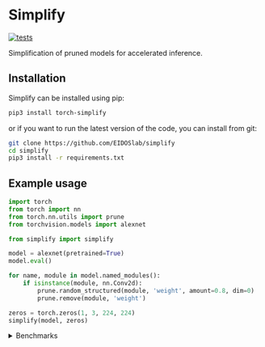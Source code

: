 # Simplify

[![tests](https://github.com/EIDOSlab/simplify/actions/workflows/test.yaml/badge.svg)](https://github.com/EIDOSlab/simplify/actions/workflows/test.yaml)

Simplification of pruned models for accelerated inference.

[comment]: <> (- [Installation]&#40;#installation&#41;)

[comment]: <> (- [Modules]&#40;#usage&#41;)

[comment]: <> (    - [Dataloaders]&#40;#dataloaders&#41;)

[comment]: <> (    - [Evaluation]&#40;#evalutation&#41;)

[comment]: <> (    - [Models]&#40;#models&#41;)

[comment]: <> (    - [Pruning]&#40;#pruning&#41;)

[comment]: <> (        - [CSNN]&#40;#CSNN&#41;)

[comment]: <> (        - [Pruning]&#40;#Pruning&#41;)

[comment]: <> (        - [Thresholding]&#40;#Thresholding&#41;)

[comment]: <> (    - [Utils]&#40;#Utils&#41;)

[comment]: <> (- [Contributing]&#40;#contributing&#41;   )

[comment]: <> (- [License]&#40;#license&#41;)

## Installation
Simplify can be installed using pip:

```bash
pip3 install torch-simplify
```

or if you want to run the latest version of the code, you can install from git:

```bash
git clone https://github.com/EIDOSlab/simplify
cd simplify
pip3 install -r requirements.txt
```

## Example usage

```python
import torch
from torch import nn
from torch.nn.utils import prune
from torchvision.models import alexnet

from simplify import simplify

model = alexnet(pretrained=True)
model.eval()

for name, module in model.named_modules():
    if isinstance(module, nn.Conv2d):
        prune.random_structured(module, 'weight', amount=0.8, dim=0)
        prune.remove(module, 'weight')

zeros = torch.zeros(1, 3, 224, 224)
simplify(model, zeros)
```

<details>
<summary>
Benchmarks
</summary>


<!-- benchmark starts -->
Update timestamp 28/06/2021 16:30:05

Random structured pruning amount = 50.0%

| Architecture       | Dense time       | Pruned time      |
|--------------------|------------------|------------------|
| alexnet            | 0.0000s ± 0.0000 | 0.0000s ± 0.0000 |
| vgg11              | 0.0000s ± 0.0000 | 0.0000s ± 0.0000 |
| vgg11_bn           | 0.0000s ± 0.0000 | 0.0000s ± 0.0000 |
| vgg13              | 0.0000s ± 0.0000 | 0.0000s ± 0.0000 |
| vgg13_bn           | 0.0000s ± 0.0000 | 0.0000s ± 0.0000 |
| vgg16              | 0.0000s ± 0.0000 | 0.0000s ± 0.0000 |
| vgg16_bn           | 0.0000s ± 0.0000 | 0.0000s ± 0.0000 |
| vgg19              | 0.0000s ± 0.0000 | 0.0000s ± 0.0000 |
| vgg19_bn           | 0.0000s ± 0.0000 | 0.0000s ± 0.0000 |
| resnet18           | 0.0000s ± 0.0000 | 0.0000s ± 0.0000 |
| resnet34           | 0.0000s ± 0.0000 | 0.0000s ± 0.0000 |
| resnet50           | 0.0000s ± 0.0000 | 0.0000s ± 0.0000 |
| resnet101          | 0.0000s ± 0.0000 | 0.0000s ± 0.0000 |
| resnet152          | 0.0000s ± 0.0000 | 0.0000s ± 0.0000 |
| squeezenet1_0      | 0.0000s ± 0.0000 | 0.0000s ± 0.0000 |
| squeezenet1_1      | 0.0000s ± 0.0000 | 0.0000s ± 0.0000 |
| densenet121        | 0.0000s ± 0.0000 | 0.0000s ± 0.0000 |
| densenet161        | 0.0000s ± 0.0000 | 0.0000s ± 0.0000 |
| densenet169        | 0.0000s ± 0.0000 | 0.0000s ± 0.0000 |
| densenet201        | 0.0000s ± 0.0000 | 0.0000s ± 0.0000 |
| inception_v3       | 0.0000s ± 0.0000 | 0.0000s ± 0.0000 |
| googlenet          | 0.0000s ± 0.0000 | 0.0000s ± 0.0000 |
| shufflenet_v2_x0_5 | 0.0000s ± 0.0000 | 0.0000s ± 0.0000 |
| shufflenet_v2_x1_0 | 0.0000s ± 0.0000 | 0.0000s ± 0.0000 |
| shufflenet_v2_x1_5 | 0.0000s ± 0.0000 | 0.0000s ± 0.0000 |
| shufflenet_v2_x2_0 | 0.0000s ± 0.0000 | 0.0000s ± 0.0000 |
| mobilenet_v2       | 0.0000s ± 0.0000 | 0.0000s ± 0.0000 |
| mobilenet_v3_small | 0.0000s ± 0.0000 | 0.0000s ± 0.0000 |
| mobilenet_v3_large | 0.0000s ± 0.0000 | 0.0000s ± 0.0000 |
| resnext50_32x4d    | 0.0000s ± 0.0000 | 0.0000s ± 0.0000 |
| resnext101_32x8d   | 0.0000s ± 0.0000 | 0.0000s ± 0.0000 |
| wide_resnet50_2    | 0.0000s ± 0.0000 | 0.0000s ± 0.0000 |
| wide_resnet101_2   | 0.0000s ± 0.0000 | 0.0000s ± 0.0000 |
| mnasnet0_5         | 0.0000s ± 0.0000 | 0.0000s ± 0.0000 |
| mnasnet0_75        | 0.0000s ± 0.0000 | 0.0000s ± 0.0000 |
| mnasnet1_0         | 0.0000s ± 0.0000 | 0.0000s ± 0.0000 |
| mnasnet1_3         | 0.0000s ± 0.0000 | 0.0000s ± 0.0000 |
<!-- benchmark ends -->

### Status of torchvision.models

:heavy_check_mark:: all good

:x:: gives different results

:cursing_face:: an exception occurred

:man_shrugging:: test skipped due to failing of the previous one


<!-- table starts -->
Update timestamp 22/06/2021 14:16:31

|    Architecture    |  BatchNorm Folding  |  Bias Propagation  |   Simplification   |
|--------------------|---------------------|--------------------|--------------------|
|      alexnet       | :heavy_check_mark:  | :heavy_check_mark: | :heavy_check_mark: |
|       vgg11        | :heavy_check_mark:  | :heavy_check_mark: | :heavy_check_mark: |
|      vgg11_bn      | :heavy_check_mark:  | :heavy_check_mark: | :heavy_check_mark: |
|       vgg13        | :heavy_check_mark:  | :heavy_check_mark: | :heavy_check_mark: |
|      vgg13_bn      | :heavy_check_mark:  | :heavy_check_mark: | :heavy_check_mark: |
|       vgg16        | :heavy_check_mark:  | :heavy_check_mark: | :heavy_check_mark: |
|      vgg16_bn      | :heavy_check_mark:  | :heavy_check_mark: | :heavy_check_mark: |
|       vgg19        | :heavy_check_mark:  | :heavy_check_mark: | :heavy_check_mark: |
|      vgg19_bn      | :heavy_check_mark:  | :heavy_check_mark: | :heavy_check_mark: |
|      resnet18      | :heavy_check_mark:  | :heavy_check_mark: | :heavy_check_mark: |
|      resnet34      | :heavy_check_mark:  | :heavy_check_mark: | :heavy_check_mark: |
|      resnet50      | :heavy_check_mark:  | :heavy_check_mark: | :heavy_check_mark: |
|     resnet101      | :heavy_check_mark:  | :heavy_check_mark: | :heavy_check_mark: |
|     resnet152      | :heavy_check_mark:  | :heavy_check_mark: | :heavy_check_mark: |
|   squeezenet1_0    | :heavy_check_mark:  | :heavy_check_mark: | :heavy_check_mark: |
|   squeezenet1_1    | :heavy_check_mark:  | :heavy_check_mark: | :heavy_check_mark: |
|    densenet121     | :heavy_check_mark:  | :heavy_check_mark: | :heavy_check_mark: |
|    densenet161     | :heavy_check_mark:  | :heavy_check_mark: | :heavy_check_mark: |
|    densenet169     | :heavy_check_mark:  | :heavy_check_mark: | :heavy_check_mark: |
|    densenet201     | :heavy_check_mark:  | :heavy_check_mark: | :heavy_check_mark: |
|    inception_v3    | :heavy_check_mark:  | :heavy_check_mark: | :heavy_check_mark: |
|     googlenet      | :heavy_check_mark:  | :heavy_check_mark: | :heavy_check_mark: |
| shufflenet_v2_x0_5 | :heavy_check_mark:  | :heavy_check_mark: | :heavy_check_mark: |
| shufflenet_v2_x1_0 | :heavy_check_mark:  | :heavy_check_mark: | :heavy_check_mark: |
| shufflenet_v2_x1_5 | :heavy_check_mark:  | :heavy_check_mark: | :heavy_check_mark: |
| shufflenet_v2_x2_0 | :heavy_check_mark:  | :heavy_check_mark: | :heavy_check_mark: |
|    mobilenet_v2    | :heavy_check_mark:  | :heavy_check_mark: | :heavy_check_mark: |
| mobilenet_v3_small | :heavy_check_mark:  | :heavy_check_mark: | :heavy_check_mark: |
| mobilenet_v3_large | :heavy_check_mark:  | :heavy_check_mark: | :heavy_check_mark: |
|  resnext50_32x4d   | :heavy_check_mark:  | :heavy_check_mark: | :heavy_check_mark: |
|  resnext101_32x8d  | :heavy_check_mark:  | :heavy_check_mark: | :heavy_check_mark: |
|  wide_resnet50_2   | :heavy_check_mark:  | :heavy_check_mark: | :heavy_check_mark: |
|  wide_resnet101_2  | :heavy_check_mark:  | :heavy_check_mark: | :heavy_check_mark: |
|     mnasnet0_5     | :heavy_check_mark:  | :heavy_check_mark: | :heavy_check_mark: |
|    mnasnet0_75     | :heavy_check_mark:  | :heavy_check_mark: | :heavy_check_mark: |
|     mnasnet1_0     | :heavy_check_mark:  | :heavy_check_mark: | :heavy_check_mark: |
|     mnasnet1_3     | :heavy_check_mark:  | :heavy_check_mark: | :heavy_check_mark: |
<!-- table ends -->
</details>